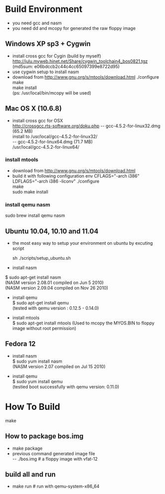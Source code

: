 # Build Environment
- you need gcc and nasm
- you need dd and mcopy for generated the raw floppy image

## Windows XP sp3 + Cygwin
- install cross gcc for Cygin (build by myself)
   http://julu.myweb.hinet.net/Share/cygwin_toolchain4_bos0821.tgz <br/>
   (md5sum: e06bdccb2c44c4cc65097399e8722d95)
- use cygwin setup to install nasm
- download from http://www.gnu.org/s/mtools/download.html
./configure <br/>
make <br/>
make install <br/>
(ps: /usr/local/bin/mcopy will be used)

## Mac OS X (10.6.8)
- install cross gcc for OSX <br/>
   http://crossgcc.rts-software.org/doku.php 
-- gcc-4.5.2-for-linux32.dmg (65.2 MB) <br/>
   install to /usr/local/gcc-4.5.2-for-linux32/ <br/>
-- gcc-4.5.2-for-linux64.dmg (71.7 MB)<br/>
   /usr/local/gcc-4.5.2-for-linux64/<br/>

### install mtools
- download from http://www.gnu.org/s/mtools/download.html
- build it with following configuration
env CFLAGS="-arch i386" LDFLAGS="-arch i386 -liconv" ./configure  <br/>
make <br/>
sudo make install <br/>

### install qemu nasm
sudo brew install qemu nasm

## Ubuntu 10.04, 10.10 and 11.04
- the most easy way to setup your environment on ubuntu by excuting script

  sh ./scripts/setup_ubuntu.sh

- install nasm <br/>

 $ sudo apt-get install nasm <br/>
 (NASM version 2.08.01 compiled on Jun  5 2010) <br/>
 (NASM version 2.09.04 compiled on Nov 26 2010)

- install qemu <br/>
 $ sudo apt-get install qemu <br/>
 (tested with qemu version : 0.12.5 - 0.14.0)

- install mtools <br/>
 $ sudo apt-get install mtools
 (Used to mcopy the MYOS.BIN to floppy image without root permission)

## Fedora 12
- install nasm <br/>
 $ sudo yum install nasm <br/>
 (NASM version 2.07 compiled on Jul 15 2010)

- install qemu <br/>
 $ sudo yum install qemu <br/>
  (testied boot successfully with qemu version: 0.11.0)
 
# How To Build
  make <br/>

## How to package bos.img
  - make package 
  - previous command generated image file <br/>
  -- ./bos.img # a floppy image with vfat-12

## build all and run
  - make run # run with qemu-system-x86_64

